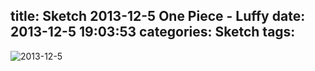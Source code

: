 title: Sketch 2013-12-5 One Piece - Luffy
date: 2013-12-5 19:03:53
categories: Sketch
tags:
---
![2013-12-5](/img/sketches/2013.12.5.JPG)